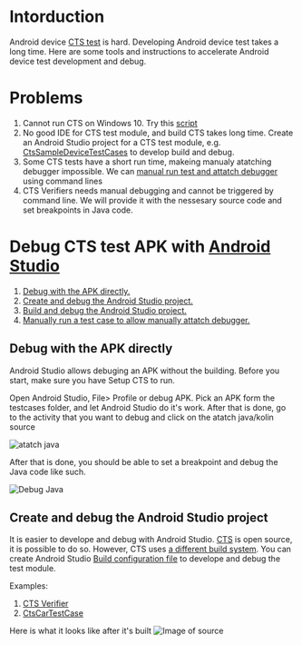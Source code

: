# Intorduction
Android device [CTS test](https://source.android.com/compatibility/cts)  is hard. Developing Android device test takes a long time. Here are some tools and instructions to accelerate Android device test development and debug.

# Problems
1. Cannot run CTS on Windows 10. Try this [script](https://github.com/Alwin-Lin/development-debug-androidTest/blob/master/debugCTSTestAPK/android-cts/tools/README.md)
2. No good IDE for CTS test module, and build CTS takes long time. Create an Android Studio project for a CTS test module, e.g. [CtsSampleDeviceTestCases](https://github.com/Alwin-Lin/development-debug-androidTest/tree/master/CtsSampleDeviceTestCases) to develop build and debug.
3. Some CTS tests have a short run time, makeing manualy atatching debugger impossible. We can [manual run test and attatch debugger](https://github.com/Alwin-Lin/development-debug-androidTest/tree/master/CtsCarTestCases) using command lines
4. CTS Verifiers needs manual debugging and cannot be triggered by command line. We will provide it with the nessesary source code and set breakpoints in Java code.
# Debug CTS test APK with [Android Studio](https://developer.android.com/studio)
1. [Debug with the APK directly.](https://github.com/Alwin-Lin/development-debug-androidTest/blob/master/CtsCarTestCases/README.md)
2. [Create and debug the Android Studio project.](https://github.com/Alwin-Lin/development-debug-androidTest/blob/master/CtsCarTestCases/README.md)
3. [Build and debug the Android Studio project.](https://github.com/Alwin-Lin/development-debug-androidTest/tree/master/CtsSampleDeviceTestCases)
4. [Manually run a test case to allow manually attatch debugger.](https://github.com/Alwin-Lin/development-debug-androidTest/blob/master/CtsCarTestCases/README.md)
## Debug with the APK directly 
Android Studio allows debuging an APK without the building. Before you start, make sure you have Setup CTS to run. 

Open Android Studio, File> Profile or debug APK. Pick an APK form the testcases folder, and let Android Studio do it's work. After that is done, go to the activity that you want to debug and click on the atatch java/kolin source

![atatch java](https://user-images.githubusercontent.com/22556115/79084016-70804c00-7ce6-11ea-90f0-55470c1a78eb.png)

After that is done, you should be able to set a breakpoint and debug the Java code like such.

![Debug Java](https://user-images.githubusercontent.com/22556115/79084017-7118e280-7ce6-11ea-9e03-eab803d36aad.png)

## Create and debug the Android Studio project
It is easier to develope and debug with Android Studio. [CTS](https://cs.android.com/android/platform/superproject/+/master:cts/;l=1?q=cts) is open source, it is possible to do so. However, CTS uses [a different build system](https://source.android.com/setup/build). You can create Android Studio [Build configuration file](https://developer.android.com/studio/build#build-files) to develope and debug the test module.

Examples:
1. [CTS Verifier](https://github.com/Alwin-Lin/development-debug-androidTest/tree/master/ctsVerifier)
2. [CtsCarTestCase](https://github.com/Alwin-Lin/development-debug-androidTest/tree/master/CtsCarTestCases)

Here is what it looks like after it's built
![Image of source](https://user-images.githubusercontent.com/22556115/79082733-9fde8b00-7cdd-11ea-8375-c484732a313b.png)
